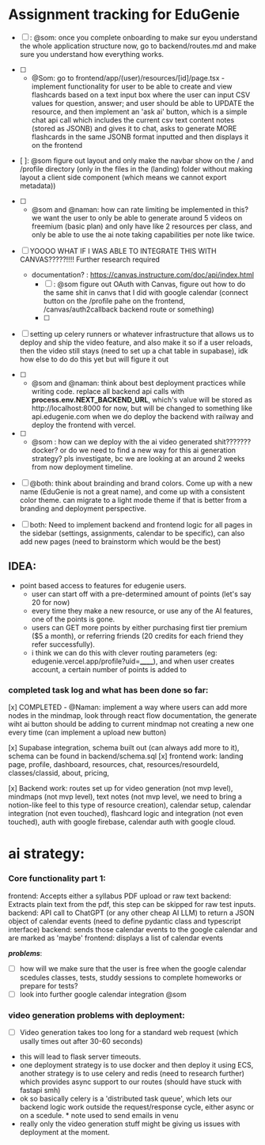 # Assignment tracking for EduGenie

- [ ] : @som: once you complete onboarding to make sur eyou understand the whole application structure now, go to backend/routes.md and make sure you understand how everything works.

- [ ] - @Som: go to frontend/app/(user)/resources/[id]/page.tsx - implement functionality for user to be able to create and view flashcards based on a text input box where the user can input CSV values for question, answer; and user should be able to UPDATE the resource, and then implement an 'ask ai' button, which is a simple chat api call which includes the current csv text content notes (stored as JSONB) and gives it to chat, asks to generate MORE flashcards in the same JSONB format inputted and then displays it on the frontend

- [ ]: @som figure out layout and only make the navbar show on the / and /profile directory (only in the files in the (landing) folder without making layout a client side component (which means we cannot export metadata))

- [ ] - @som and @naman: how can rate limiting be implemented in this? we want the user to only be able to generate around 5 videos on freemium (basic plan) and only have like 2 resources per class, and only be able to use the ai note taking capabilities per note like twice.

- [ ] YOOOO WHAT IF I WAS ABLE TO INTEGRATE THIS WITH CANVAS?????!!!! Further research required

  - documentation? : https://canvas.instructure.com/doc/api/index.html
    - [ ] : @som figure out OAuth with Canvas, figure out how to do the same shit in canvs that I did with google calendar (connect button on the /profile pahe on the frontend, /canvas/auth2callback backend route or something)
    - [ ]

- [ ] setting up celery runners or whatever infrastructure that allows us to deploy and ship the video feature, and also make it so if a user reloads, then the video still stays (need to set up a chat table in supabase), idk how else to do do this yet but will figure it out

- [ ] - @som and @naman: think about best deployment practices while writing code. replace all backend api calls with **process.env.NEXT_BACKEND_URL**, which's value will be stored as http://localhost:8000 for now, but will be changed to something like api.edugenie.com when we do deploy the backend with railway and deploy the frontend with vercel.

- [ ] - @som : how can we deploy with the ai video generated shit??????? docker? or do we need to find a new way for this ai generation strategy? pls investigate, bc we are looking at an around 2 weeks from now deployment timeline.

- [ ] @both: think about brainding and brand colors. Come up with a new name (EduGenie is not a great name), and come up with a consistent color theme. can migrate to a light mode theme if that is better from a branding and deployment perspective.

- [ ] both: Need to implement backend and frontend logic for all pages in the sidebar (settings, assignments, calendar to be specific), can also add new pages (need to brainstorm which would be the best)

## **IDEA**:

- point based access to features for edugenie users.
  - user can start off with a pre-determined amount of points (let's say 20 for now)
  - every time they make a new resource, or use any of the AI features, one of the points is gone.
  - users can GET more points by either purchasing first tier premium ($5 a month), or referring friends (20 credits for each friend they refer successfully).
  - i think we can do this with clever routing parameters (eg: edugenie.vercel.app/profile?uid=**\_\_\_\_**), and when user creates account, a certain number of points is added to

### completed task log and what has been done so far:

[x] COMPLETED - @Naman: implement a way where users can add more nodes in the mindmap, look through react flow documentation, the generate wiht ai button should be adding to current mindmap not creating a new one every time (can implement a upload new button)

[x] Supabase integration, schema built out (can always add more to it), schema can be found in backend/schema.sql
[x] frontend work: landing page, profile, dashboard, resources, chat, resources/resourdeId, classes/classid, about, pricing,

[x] Backend work: routes set up for video generation (not mvp level), mindmaps (not mvp level), text notes (not mvp level, we need to bring a notion-like feel to this type of resource creation), calendar setup, calendar integration (not even touched), flashcard logic and integration (not even touched), auth with google firebase, calendar auth with google cloud.

# ai strategy:

### Core functionality part 1:

frontend: Accepts either a syllabus PDF upload or raw text
backend: Extracts plain text from the pdf, this step can be skipped for raw test inputs.
backend: API call to ChatGPT (or any other cheap AI LLM) to return a JSON object of calendar events (need to define pydantic class and typescript interface)
backend: sends those calendar events to the google calendar and are marked as 'maybe'
frontend: displays a list of calendar events

**_problems_**:

- [ ] how will we make sure that the user is free when the google calendar scedules classes, tests, studdy sessions to complete homeworks or prepare for tests?
- [ ] look into further google calendar integration @som

### video generation problems with deployment:

- [ ] Video generation takes too long for a standard web request (which usally times out after 30-60 seconds)
- this will lead to flask server timeouts.
- one deployment strategy is to use docker and then deploy it using ECS, another strategy is to use celery and redis (need to research further) which provides async support to our routes (should have stuck with fastapi smh)
- ok so basically celery is a 'distributed task queue', which lets our backend logic work outside the request/response cycle, either async or on a scedule. \* note used to send emails in venu
- really only the video generation stuff might be giving us issues with deployment at the moment.

